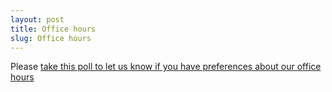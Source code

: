 ```yaml
---
layout: post
title: Office hours
slug: Office hours
---
```


Please [take this poll to let us know if you have preferences about our office hours](https://www.polleverywhere.com/multiple_choice_polls/WuTAoxK4vzzx3Jv)
